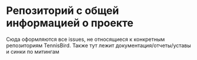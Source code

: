 # Репозиторий с общей информацией о проекте
Сюда оформляются все issues, не относящиеся к конкретным репозиториям TennisBird.
Также тут лежит документация/отчеты/уставы и синки по митингам

